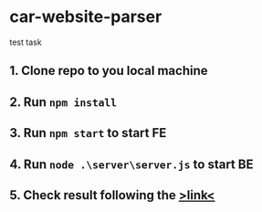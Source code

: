 # car-website-parser
test task
## 1. Clone repo to you local machine
## 2. Run ```npm install```
## 3. Run ```npm start``` to start FE
## 4. Run ```node .\server\server.js``` to start BE
## 5. Check result following the [>link<](http://localhost:3000/) 